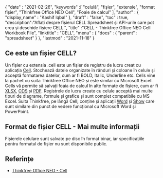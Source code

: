 {
  "date" : "2021-02-26",
  "keywords" :[ "celulă", "fișier", "extensie", "format fișier", "Thinkfree Office NEO Cell", "Foaie de calcul" ],
  "author" : {
    "display_name" : "Kashif Iqbal"
},
  "draft" : "false",
  "toc" : true,
  "description":"Aflați despre fișierul CELL Spreadsheet și API-urile care pot crea și deschide fișiere CELL.",
  "title" :"CELL - Thinkfree Office NEO Cell Workbook File",
  "linktitle" : "CELL",
  "menu" : {
    "docs" : {
      "parent" : "spreadsheet"
}
},
  "lastmod" : "2021-11-18"
}

## Ce este un fișier CELL?

Un fișier cu extensia .cell este un fișier de registru de lucru creat cu aplicația [Cell](https://office.hancom.com/). Stochează datele organizate în rânduri și coloane în celule și acceptă formatarea datelor, cum ar fi BOLD, Italic, Underline etc. Cells vine la pachet cu suita Thinkfree Office NEO și este similar cu Microsoft Excel. Cells vă permite să salvați foaia de calcul în alte formate de fișiere, cum ar fi [XLSX](/ro/spreadsheet/xlsx/), [ODS](/ro/spreadsheet/ods/) și [PDF](/ro/pdf/). Registrele de lucru create cu celule acceptă mai multe tipuri de diagrame, formule și grafice și sunt complet compatibile cu MS Excel. Suita Thinkfree, pe lângă Cell, conține și aplicații [Word](https://office.hancom.com/office2020/word/) și [Show](https://office.hancom.com/office2020/show/) care sunt similare din punct de vedere funcțional cu Microsoft Word și PowerPoint.

## Format de fișier CELL - Mai multe informații

Fișierele celulare sunt salvate pe disc în format binar, iar specificațiile pentru formatul de fișier nu sunt disponibile public.

## Referințe ##

* [Thinkfree Office NEO - Cell](https://office.hancom.com/)

